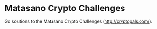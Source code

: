 # Matasano Crypto Challenges

Go solutions to the Matasano Crypto Challenges (<http://cryptopals.com/>).
